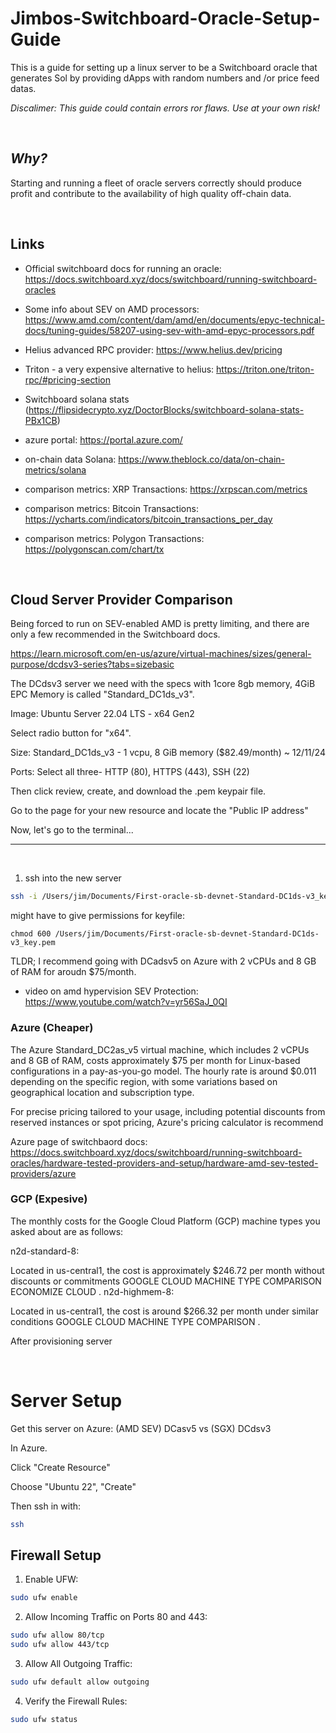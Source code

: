 # Jimbos-Switchboard-Oracle-Setup-Guide

This is a guide for setting up a linux server to be a Switchboard oracle that generates Sol by providing dApps with random numbers and /or price feed datas.

_Discalimer: This guide could contain errors ror flaws. Use at your own risk!_

<br/>

## _Why?_

Starting and running a fleet of oracle servers correctly should produce profit and contribute to the availability of high quality off-chain data.

<br/>

## Links

- Official switchboard docs for running an oracle: https://docs.switchboard.xyz/docs/switchboard/running-switchboard-oracles

- Some info about SEV on AMD processors: https://www.amd.com/content/dam/amd/en/documents/epyc-technical-docs/tuning-guides/58207-using-sev-with-amd-epyc-processors.pdf

- Helius advanced RPC provider: https://www.helius.dev/pricing

- Triton - a very expensive alternative to helius: https://triton.one/triton-rpc/#pricing-section

-  Switchboard solana stats (https://flipsidecrypto.xyz/DoctorBlocks/switchboard-solana-stats-PBx1CB)

- azure portal: https://portal.azure.com/

- on-chain data Solana: https://www.theblock.co/data/on-chain-metrics/solana

- comparison metrics: XRP Transactions: https://xrpscan.com/metrics

- comparison metrics: Bitcoin Transactions: https://ycharts.com/indicators/bitcoin_transactions_per_day

- comparison metrics: Polygon Transactions: https://polygonscan.com/chart/tx
 
<br/> 

## Cloud Server Provider Comparison

Being forced to run on SEV-enabled AMD is pretty limiting, and there are only a few recommended in the Switchboard docs.


https://learn.microsoft.com/en-us/azure/virtual-machines/sizes/general-purpose/dcdsv3-series?tabs=sizebasic

The DCdsv3 server we need with the specs with	1core	8gb memory,	4GiB EPC Memory is called "Standard_DC1ds_v3".

Image: Ubuntu Server 22.04 LTS - x64 Gen2

Select radio button for "x64".

Size: Standard_DC1ds_v3 - 1 vcpu, 8 GiB memory ($82.49/month) ~ 12/11/24

Ports: Select all three- HTTP (80), HTTPS (443), SSH (22)

Then click review, create, and download the .pem keypair file.

Go to the page for your new resource and locate the "Public IP address"

Now, let's go to the terminal...

---

<br/>

1) ssh into the new server 

```bash
ssh -i /Users/jim/Documents/First-oracle-sb-devnet-Standard-DC1ds-v3_key.pem azureuser@server_ip_address
```

might have to give permissions for keyfile:
```
chmod 600 /Users/jim/Documents/First-oracle-sb-devnet-Standard-DC1ds-v3_key.pem
```


TLDR; I recommend going with DCadsv5 on Azure with 2 vCPUs and 8 GB of RAM for aroudn $75/month. 

- video on amd hypervision SEV Protection: https://www.youtube.com/watch?v=yr56SaJ_0QI

### Azure (Cheaper)

The Azure Standard_DC2as_v5 virtual machine, which includes 2 vCPUs and 8 GB of RAM, costs approximately $75 per month for Linux-based configurations in a pay-as-you-go model. The hourly rate is around $0.011 depending on the specific region, with some variations based on geographical location and subscription type​.

For precise pricing tailored to your usage, including potential discounts from reserved instances or spot pricing, Azure's pricing calculator is recommend

Azure page of switchbaord docs: https://docs.switchboard.xyz/docs/switchboard/running-switchboard-oracles/hardware-tested-providers-and-setup/hardware-amd-sev-tested-providers/azure


### GCP (Expesive)

The monthly costs for the Google Cloud Platform (GCP) machine types you asked about are as follows:

n2d-standard-8:

Located in us-central1, the cost is approximately $246.72 per month without discounts or commitments​
GOOGLE CLOUD MACHINE TYPE COMPARISON
​
ECONOMIZE CLOUD
.
n2d-highmem-8:

Located in us-central1, the cost is around $266.32 per month under similar conditions​
GOOGLE CLOUD MACHINE TYPE COMPARISON
.



After provisioning server


<br/>

# Server Setup

Get this server on Azure: (AMD SEV) DCasv5 vs (SGX) DCdsv3


In Azure.

Click "Create Resource"

Choose "Ubuntu 22", "Create"




Then ssh in with:
```bash
ssh 
```

## Firewall Setup

1. Enable UFW:

```Bash
sudo ufw enable
```
2. Allow Incoming Traffic on Ports 80 and 443:

```Bash
sudo ufw allow 80/tcp
sudo ufw allow 443/tcp
```

3. Allow All Outgoing Traffic:

```Bash
sudo ufw default allow outgoing
```

4. Verify the Firewall Rules:
```Bash
sudo ufw status
```





